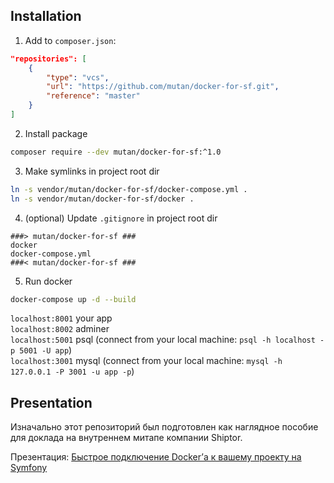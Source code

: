 ## Installation

1. Add to `composer.json`:
```json
"repositories": [
    {
        "type": "vcs",
        "url": "https://github.com/mutan/docker-for-sf.git",
        "reference": "master"
    }
]
```

2. Install package
```bash
composer require --dev mutan/docker-for-sf:^1.0
```

3. Make symlinks in project root dir
```bash
ln -s vendor/mutan/docker-for-sf/docker-compose.yml .
ln -s vendor/mutan/docker-for-sf/docker .
```

4. (optional) Update `.gitignore` in project root dir
```
###> mutan/docker-for-sf ###
docker
docker-compose.yml
###< mutan/docker-for-sf ###
```

5. Run docker
```bash
docker-compose up -d --build
```

``localhost:8001`` your app  
``localhost:8002`` adminer  
``localhost:5001`` psql (connect from your local machine: ``psql -h localhost -p 5001 -U app``)  
``localhost:3001`` mysql (connect from your local machine: `mysql -h 127.0.0.1 -P 3001 -u app -p`)  

## Presentation

Изначально этот репозиторий был подготовлен как наглядное пособие для доклада на внутреннем митапе компании Shiptor.

Презентация: [Быстрое подключение Docker’а к вашему проекту на Symfony](https://docs.google.com/presentation/d/1kTtHikWRgdZ_3J2a_PY2tykS8TmB7ii7NVRMHCr9WBc/edit?usp=sharing)
